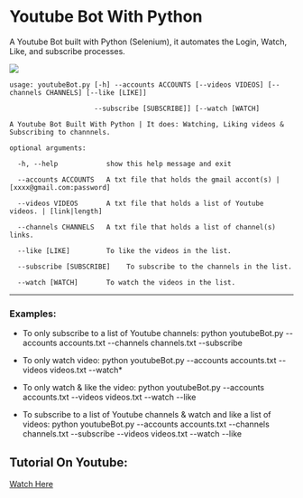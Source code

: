 # Youtube Bot With Python
A Youtube Bot built with Python (Selenium), it automates the Login, Watch, Like, and subscribe processes. 

![](https://i.ibb.co/ZhYWcK3/Pink-and-Purple-Sporty-Gradient-Fitness-You-Tube-Thumbnail.png)
```
usage: youtubeBot.py [-h] --accounts ACCOUNTS [--videos VIDEOS] [--channels CHANNELS] [--like [LIKE]]

                     --subscribe [SUBSCRIBE]] [--watch [WATCH]

A Youtube Bot Built With Python | It does: Watching, Liking videos & Subscribing to channnels.

optional arguments:

  -h, --help            show this help message and exit
  
  --accounts ACCOUNTS   A txt file that holds the gmail accont(s) | [xxxx@gmail.com:password]
  
  --videos VIDEOS       A txt file that holds a list of Youtube videos. | [link|length]
  
  --channels CHANNELS   A txt file that holds a list of channel(s) links.
  
  --like [LIKE]         To like the videos in the list.
  
  --subscribe [SUBSCRIBE]    To subscribe to the channels in the list.
                        
  --watch [WATCH]       To watch the videos in the list.
```
---
### Examples:

- To only subscribe to a list of Youtube channels: python youtubeBot.py --accounts accounts.txt --channels channels.txt --subscribe 

- To only watch video: python youtubeBot.py --accounts accounts.txt --videos videos.txt --watch*

- To only watch & like the video: python youtubeBot.py --accounts accounts.txt --videos videos.txt --watch --like

- To subscribe to a list of Youtube channels & watch and like a list of videos: python youtubeBot.py --accounts accounts.txt --channels channels.txt --subscribe  --videos videos.txt --watch --like

## Tutorial On Youtube:
[Watch Here](https://youtu.be/hpiB2K5nwzE)
